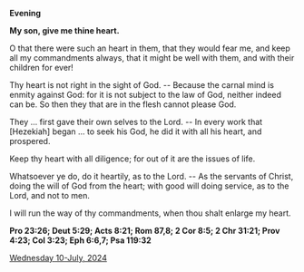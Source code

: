 **Evening**

**My son, give me thine heart.**
 
O that there were such an heart in them, that they would fear me, and keep all my commandments always, that it might be well with them, and with their children for ever!
 
Thy heart is not right in the sight of God. -- Because the carnal mind is enmity against God: for it is not subject to the law of God, neither indeed can be. So then they that are in the flesh cannot please God.
 
They ... first gave their own selves to the Lord. -- In every work that [Hezekiah] began ... to seek his God, he did it with all his heart, and prospered.
 
Keep thy heart with all diligence; for out of it are the issues of life.
 
Whatsoever ye do, do it heartily, as to the Lord. -- As the servants of Christ, doing the will of God from the heart; with good will doing service, as to the Lord, and not to men.
 
I will run the way of thy commandments, when thou shalt enlarge my heart.  

**Pro 23:26; Deut 5:29; Acts 8:21; Rom 87,8; 2 Cor 8:5; 2 Chr 31:21; Prov 4:23; Col 3:23; Eph 6:6,7; Psa 119:32**

[Wednesday 10-July, 2024](https://t.me/daily_light)
